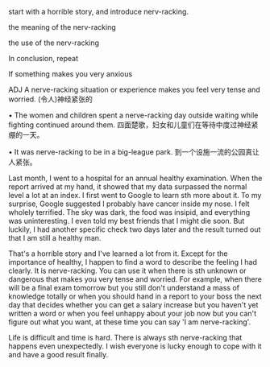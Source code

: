 start with a horrible story, and introduce nerv-racking.

the meaning of the nerv-racking

the use of the nerv-racking

In conclusion, repeat

If something makes you very anxious

ADJ A nerve-racking situation or experience makes you feel very tense and worried. (令人)神经紧张的

•  The women and children spent a nerve-racking day outside waiting while fighting continued around them.
 四面楚歌，妇女和儿童们在等待中度过神经紧绷的一天。

•  It was nerve-racking to be in a big-league park.
 到一个设施一流的公园真让人紧张。


Last month, I went to a hospital for an annual healthy examination. When the report arrived at my hand, it showed that my data surpassed the normal level a lot at an index. I first went to Google to learn sth more about it. To my surprise, Google suggested I probably have cancer inside my nose. I felt wholely terrified. The sky was dark, the food was insipid, and everything was uninteresting. I even told my best friends that I might die soon.  But luckily, I had another specific check two days later and the result turned out that I am still a healthy man.

That's a horrible story and I've learned a lot from it. Except for the importance of healthy, I happen to find a word to describe the feeling I  had clearly. It is nerve-racking.  You can use it when there is sth unknown or dangerous that makes you very tense and worried. For example, when there will be a final exam tomorrow but you still don't understand a mass of knowledge totally or when you should hand in a report to your boss the next day that decides whether you can get a salary increase but you haven't yet written a word or when you feel unhappy about your job now but you can't figure out what you want, at these time you can say 'I am nerve-racking'.  

Life is difficult and time is hard. There is always sth nerve-racking that happens even unexpectedly. I wish everyone is lucky enough to cope with it and have a good result finally.  

